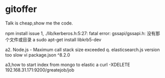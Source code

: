 # gitoffer
  
  Talk is cheap,show me the code.

npm install issue
1, ./lib/kerberos.h:5:27: fatal error: gssapi/gssapi.h: 没有那个文件或目录
a sudo apt-get install libkrb5-dev

a2. Node.js - Maximum call stack size exceeded
q. elasticsearch.js version too slow vi package.json  ^8.2.0

a3,how to start index from mongo to elastic
  a curl -XDELETE 192.168.31.171:9200/greatejob/job
